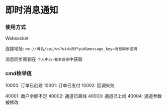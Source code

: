 # 即时消息通知

### 使用方式
Websocket

连接地址: `ws://域名/api/ws?uid=用户pid&message_key=消息同步密钥`

消息同步密钥在 `个人中心`-`基本信息`中获取


### cmd枚举值

10000: 订单已创建
10001: 订单已支付
10002: 回调失败

40001: 商户余额不足
40002: 通道已离线
40003: 通道已上线
40004: 通道参数被修改

